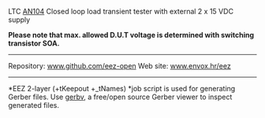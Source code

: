 LTC [AN104](http://www.linear.com/docs/29876) Closed loop load transient tester with external 2 x 15 VDC supply

**Please note that max. allowed D.U.T voltage is determined with switching transistor SOA.**

**********************

Repository: www.github.com/eez-open
Web site: www.envox.hr/eez

**********************

*EEZ 2-layer (+tKeepout +_tNames) *job script is used for generating Gerber files. Use [gerbv](http://gerbv.geda-project.org/), a free/open source Gerber viewer to inspect generated files.
